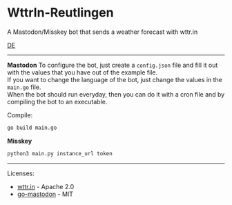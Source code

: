 # WttrIn-Reutlingen
A Mastodon/Misskey bot that sends a weather forecast with wttr.in

[DE](https://github.com/Minecodes/WttrIn-Reutlingen/blob/main/README-DE.md)

---------------------------------

**Mastodon**
To configure the bot, just create a `config.json` file and fill it out with the values that you have out of the example file.<br/>
If you want to change the language of the bot, just change the values in the `main.go` file.<br/>
When the bot should run everyday, then you can do it with a cron file and by compiling the bot to an executable.

Compile:
```bash
go build main.go
```

**Misskey**
```bash
python3 main.py instance_url token
```

---------------------------------

Licenses:
- [wttr.in](https://github.com/chubin/wttr.in) - Apache 2.0
- [go-mastodon](https://github.com/mattn/go-mastodon) - MIT